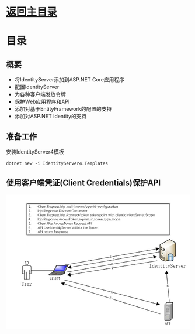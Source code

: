# [返回主目录](Readme.md)<!-- omit in toc --> 

# 目录 <!-- omit in toc --> 


## 概要

- 将IdentityServer添加到ASP.NET Core应用程序
- 配置IdentityServer
- 为各种客户端发放令牌
- 保护Web应用程序和API
- 添加对基于EntityFramework的配置的支持
- 添加对ASP.NET Identity的支持

## 准备工作
安装IdentityServer4模板
```shell
dotnet new -i IdentityServer4.Templates
```

## 使用客户端凭证(Client Credentials)保护API

![image](image/ClientCredentials.jpg)

